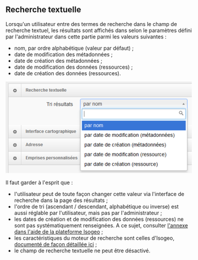 ## Recherche textuelle

Lorsqu'un utilisateur entre des termes de recherche dans le champ de recherche textuel, les résultats sont affichés dans selon le paramètres défini par l'administrateur dans cette partie parmi les valeurs suivantes :

* nom, par ordre alphabétique \(valeur par défaut\) ;
* date de modification des métadonnées ;
* date de création des métadonnées ;
* date de modification des données \(ressources\) ;
* date de création des données \(ressources\).

![](/assets/back_search_text_filter.PNG)

Il faut garder à l'esprit que :

* l'utilisateur peut de toute façon changer cette valeur via l'interface de recherche dans la page des résultats ;
* l'ordre de tri \(ascendant / descendant, alphabétique ou inverse\) est aussi réglable par l'utilisateur, mais pas par l'administrateur ;
* les dates de création et de modification des données \(ressources\) ne sont pas systématiquement renseignées. A ce sujet, consulter [l'annexe dans l'aide de la plateforme Isogeo](http://help.isogeo.com/fr/appendices/different_dates.html) ;
* les caractéristiques du moteur de recherche sont celles d'Isogeo, [documenté de façon détaillée ici](http://help.isogeo.com/fr/features/inventory/search.html) ;
* le champ de recherche textuelle ne peut être désactivé.



